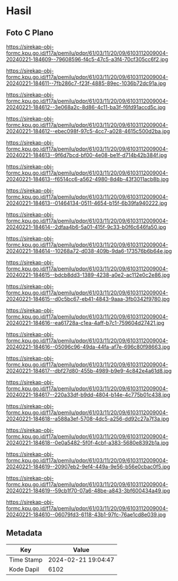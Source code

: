 # Hasil

## Foto C Plano

https://sirekap-obj-formc.kpu.go.id/f17a/pemilu/pdpr/61/03/11/20/09/6103112009004-20240221-184609--79608596-f4c5-47c5-a3f4-70cf305cc6f2.jpg

https://sirekap-obj-formc.kpu.go.id/f17a/pemilu/pdpr/61/03/11/20/09/6103112009004-20240221-184611--7fb286c7-f23f-4885-89ec-1036b72dc91a.jpg

https://sirekap-obj-formc.kpu.go.id/f17a/pemilu/pdpr/61/03/11/20/09/6103112009004-20240221-184612--3e068a2c-8d86-4c11-ba3f-f6fd91accd5c.jpg

https://sirekap-obj-formc.kpu.go.id/f17a/pemilu/pdpr/61/03/11/20/09/6103112009004-20240221-184612--ebec098f-97c5-4cc7-a028-4615c500d2ba.jpg

https://sirekap-obj-formc.kpu.go.id/f17a/pemilu/pdpr/61/03/11/20/09/6103112009004-20240221-184613--9f6d7bcd-bf00-4e08-be1f-d714b42b384f.jpg

https://sirekap-obj-formc.kpu.go.id/f17a/pemilu/pdpr/61/03/11/20/09/6103112009004-20240221-184613--f6514cc6-a562-4980-8d4b-43f3011acb8b.jpg

https://sirekap-obj-formc.kpu.go.id/f17a/pemilu/pdpr/61/03/11/20/09/6103112009004-20240221-184613--01464134-0511-4654-b15f-6b39fa940222.jpg

https://sirekap-obj-formc.kpu.go.id/f17a/pemilu/pdpr/61/03/11/20/09/6103112009004-20240221-184614--2dfaa4b6-5a01-415f-9c33-b0f6c646fa50.jpg

https://sirekap-obj-formc.kpu.go.id/f17a/pemilu/pdpr/61/03/11/20/09/6103112009004-20240221-184614--10268a72-d038-409b-9da6-173576b6b64e.jpg

https://sirekap-obj-formc.kpu.go.id/f17a/pemilu/pdpr/61/03/11/20/09/6103112009004-20240221-184615--bdcb8dd3-1389-4238-a0e2-ac112e0c2e86.jpg

https://sirekap-obj-formc.kpu.go.id/f17a/pemilu/pdpr/61/03/11/20/09/6103112009004-20240221-184615--d0c5bc67-eb41-4843-9aaa-3fb0342f9780.jpg

https://sirekap-obj-formc.kpu.go.id/f17a/pemilu/pdpr/61/03/11/20/09/6103112009004-20240221-184616--ea61728a-c1ea-4aff-b7c1-759604d27421.jpg

https://sirekap-obj-formc.kpu.go.id/f17a/pemilu/pdpr/61/03/11/20/09/6103112009004-20240221-184616--05096c96-49da-44fa-af7e-696c80f98663.jpg

https://sirekap-obj-formc.kpu.go.id/f17a/pemilu/pdpr/61/03/11/20/09/6103112009004-20240221-184617--dbf27d80-455b-4989-b9e9-4c842e4a61d8.jpg

https://sirekap-obj-formc.kpu.go.id/f17a/pemilu/pdpr/61/03/11/20/09/6103112009004-20240221-184617--220a33df-b9dd-4804-b14e-4c775b01c438.jpg

https://sirekap-obj-formc.kpu.go.id/f17a/pemilu/pdpr/61/03/11/20/09/6103112009004-20240221-184618--a588a3ef-5708-4dc5-a256-dd92c27a7f3a.jpg

https://sirekap-obj-formc.kpu.go.id/f17a/pemilu/pdpr/61/03/11/20/09/6103112009004-20240221-184618--0e0a5482-5f0f-4cbf-a383-5680e8392b1a.jpg

https://sirekap-obj-formc.kpu.go.id/f17a/pemilu/pdpr/61/03/11/20/09/6103112009004-20240221-184619--20907eb2-9ef4-449a-9e56-b56e0cbac0f5.jpg

https://sirekap-obj-formc.kpu.go.id/f17a/pemilu/pdpr/61/03/11/20/09/6103112009004-20240221-184619--59cb1f70-07a6-48be-a843-3bf600434a49.jpg

https://sirekap-obj-formc.kpu.go.id/f17a/pemilu/pdpr/61/03/11/20/09/6103112009004-20240221-184610--06079fd3-6118-43b1-97fc-76ae1cd8e039.jpg


## Metadata

| Key        | Value               |
| ---------- | ------------------- |
| Time Stamp | 2024-02-21 19:04:47 |
| Kode Dapil | 6102                |



